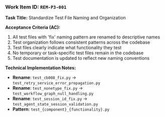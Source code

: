 ### **Work Item ID:** `REM-P3-001`
**Task Title:** Standardize Test File Naming and Organization

**Acceptance Criteria (AC):**
1. All test files with 'fix' naming pattern are renamed to descriptive names
2. Test organization follows consistent patterns across the codebase
3. Test files clearly indicate what functionality they test
4. No temporary or task-specific test files remain in the codebase
5. Test documentation is updated to reflect new naming conventions

**Technical Implementation Notes:**
- **Rename**: `test_cb008_fix.py` → `test_retry_service_error_propagation.py`
- **Rename**: `test_nonetype_fix.py` → `test_workflow_graph_null_handling.py`
- **Rename**: `test_session_id_fix.py` → `test_agent_state_session_validation.py`
- **Pattern**: `test_{component}_{functionality}.py`
